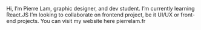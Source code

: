 Hi, I’m Pierre Lam, graphic designer, and dev student.
I’m currently learning React.JS
I’m looking to collaborate on frontend project, be it UI/UX or front-end projects.
You can visit my website here pierrelam.fr
